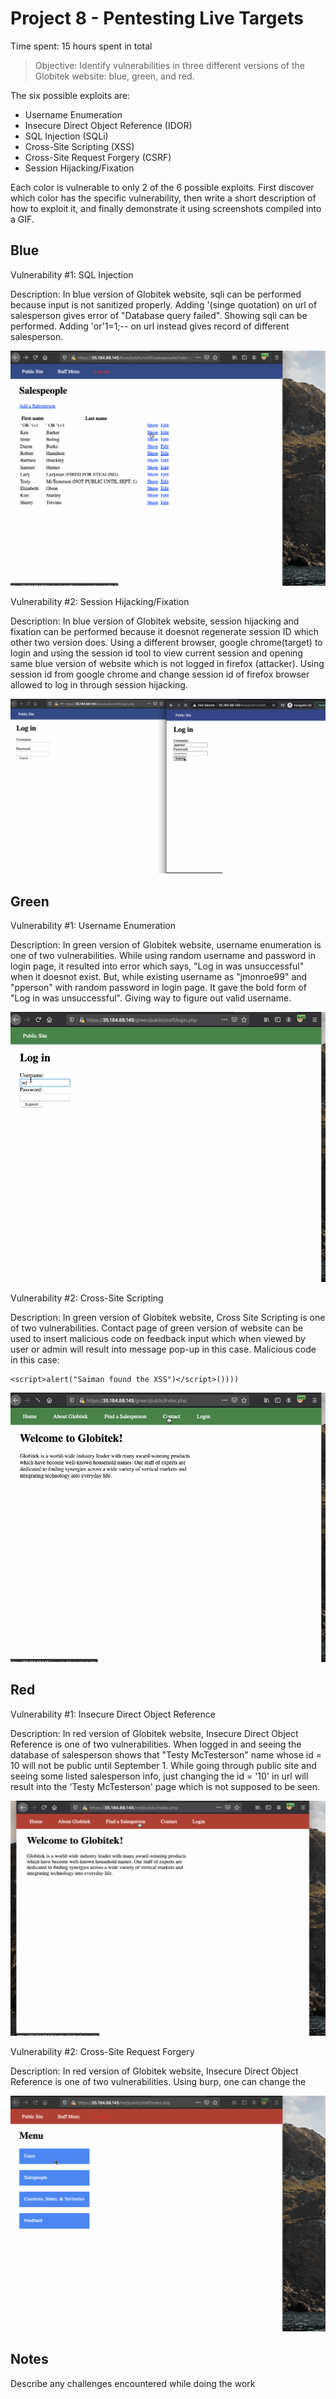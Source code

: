 # Project 8 - Pentesting Live Targets

Time spent: 15 hours spent in total

> Objective: Identify vulnerabilities in three different versions of the Globitek website: blue, green, and red.

The six possible exploits are:

* Username Enumeration
* Insecure Direct Object Reference (IDOR)
* SQL Injection (SQLi)
* Cross-Site Scripting (XSS)
* Cross-Site Request Forgery (CSRF)
* Session Hijacking/Fixation

Each color is vulnerable to only 2 of the 6 possible exploits. First discover which color has the specific vulnerability, then write a short description of how to exploit it, and finally demonstrate it using screenshots compiled into a GIF.

## Blue

Vulnerability #1: SQL Injection

Description: In blue version of Globitek website, sqli can be performed because input is not sanitized properly. Adding '(singe quotation) on url of salesperson gives error of "Database query failed". Showing sqli can be performed. Adding 'or'1=1;-- on url instead gives record of different salesperson.  

<img src="blue-vuln1.gif">

Vulnerability #2: Session Hijacking/Fixation

Description: In blue version of Globitek website, session hijacking and fixation can be performed because it doesnot regenerate session ID which other two version does. Using a different browser, google chrome(target) to login and using the session id tool to view current session and opening same blue version of website which is not logged in firefox (attacker). Using session id from google chrome and change session id of firefox browser allowed to log in through session hijacking. 

<img src="blue-vuln2.gif">

## Green

Vulnerability #1: Username Enumeration

Description: In green version of Globitek website, username enumeration is one of two vulnerabilities. While using random username and password in login page, it resulted into error which says, "Log in was unsuccessful" when it doesnot exist. But, while existing username as "jmonroe99" and "pperson" with random password in login page. It gave the bold form of "Log in was unsuccessful". Giving way to figure out valid username.

<img src="green-vuln1.gif">

Vulnerability #2: Cross-Site Scripting

Description: In green version of Globitek website, Cross Site Scripting is one of two vulnerabilities. Contact page of green version of website can be used to insert malicious code on feedback input which when viewed by user or admin will result into message pop-up in this case.
Malicious code in this case:
```
<script>alert("Saiman found the XSS")</script>())))
```

<img src="green-vuln2.gif">


## Red

Vulnerability #1: Insecure Direct Object Reference

Description: In red version of Globitek website, Insecure Direct Object Reference is one of two vulnerabilities. When logged in and seeing the database of salesperson shows that "Testy McTesterson" name whose id = 10 will not be public until September 1. While going through public site and seeing some listed salesperson info, just changing the id = '10' in url will result into the 'Testy McTesterson' page which is not supposed to be seen.

<img src="red-vuln1.gif">

Vulnerability #2: Cross-Site Request Forgery

Description: In red version of Globitek website, Insecure Direct Object Reference is one of two vulnerabilities. Using burp, one can change the 

<img src="red-vuln2.gif">


## Notes

Describe any challenges encountered while doing the work
